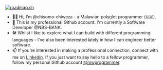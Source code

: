 [![roadmap.sh](https://roadmap.sh/card/wide/672e06cc31d65c235d72232a?variant=dark)](https://roadmap.sh)


- 👋&#127997; Hi, I’m @chisomo-chiweza - a Malawian polyglot programmer (🇲🇼).
- 💖 This is my professional Github account. I'm currently a Software Developer @NBS-BANK.
- 🛠️  Whilst I like to explore what I can build with different programming languages - I've also been interested lately in how I can engineer better software.
- 📫 If you're interested in making a professional connection, connect with me on [Linkedin](https://www.linkedin.com/in/chisomochiweza). If you just want to say hello to a fellow programmer, follow my personal Github account [@mwprogrammer](https://github.com/mwprogrammer).
